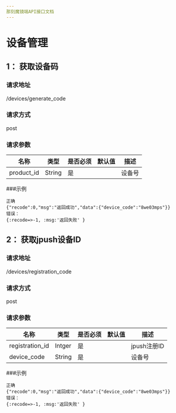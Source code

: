 ```yaml
---
那刻魔镜端API接口文档 
---
```


# 设备管理
## 1： 获取设备码
### 请求地址
/devices/generate_code
### 请求方式
post
### 请求参数
名称|类型|是否必须|默认值|描述
---|---|----|---|---
product_id|String|是| |设备号
###示例
```
正确
{"recode":0,"msg":"返回成功","data":{"device_code":"8we03mps"}}
错误：
{:recode=>-1, :msg:'返回失败' }
```
## 2： 获取jpush设备ID
### 请求地址
/devices/registration_code
### 请求方式
post
### 请求参数
 
名称|类型|是否必须|默认值|描述
---|---|----|---|---
registration_id|Intger|是| |jpush注册ID
device_code|String|是| |设备号
 
###示例
```
正确
{"recode":0,"msg":"返回成功","data":{"device_code":"8we03mps"}}
错误：
{:recode=>-1, :msg:'返回失败' }
```
